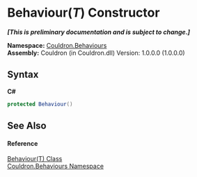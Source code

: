 # Behaviour(*T*) Constructor 
 _**\[This is preliminary documentation and is subject to change.\]**_

**Namespace:**&nbsp;<a href="N_Couldron_Behaviours">Couldron.Behaviours</a><br />**Assembly:**&nbsp;Couldron (in Couldron.dll) Version: 1.0.0.0 (1.0.0.0)

## Syntax

**C#**<br />
``` C#
protected Behaviour()
```


## See Also


#### Reference
<a href="T_Couldron_Behaviours_Behaviour_1">Behaviour(T) Class</a><br /><a href="N_Couldron_Behaviours">Couldron.Behaviours Namespace</a><br />